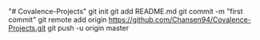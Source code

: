 "# Covalence-Projects"  git init git add README.md git commit -m "first commit" git remote add origin https://github.com/Chansen94/Covalence-Projects.git git push -u origin master
